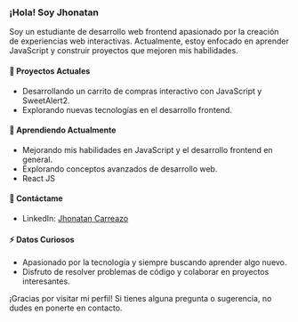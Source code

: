 ### ¡Hola! Soy Jhonatan 

Soy un estudiante de desarrollo web frontend apasionado por la creación de experiencias web interactivas. Actualmente, estoy enfocado en aprender JavaScript y construir proyectos que mejoren mis habilidades.

#### 🔭 Proyectos Actuales 

- Desarrollando un carrito de compras interactivo con JavaScript y SweetAlert2.
- Explorando nuevas tecnologías en el desarrollo frontend.

#### 🌱 Aprendiendo Actualmente

- Mejorando mis habilidades en JavaScript y el desarrollo frontend en general.
- Explorando conceptos avanzados de desarrollo web.
- React JS

#### 💬 Contáctame

- LinkedIn: [Jhonatan Carreazo](https://www.linkedin.com/in/jhonatancarreazo/)

#### ⚡ Datos Curiosos

- Apasionado por la tecnología y siempre buscando aprender algo nuevo.
- Disfruto de resolver problemas de código y colaborar en proyectos interesantes.

¡Gracias por visitar mi perfil! Si tienes alguna pregunta o sugerencia, no dudes en ponerte en contacto.

